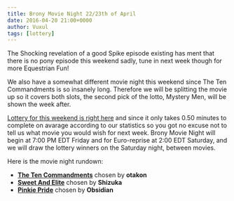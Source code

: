 ```yaml
---
title: Brony Movie Night 22/23th of April
date: 2016-04-20 21:00+0000
author: Vuxul
tags: [lottery]
---
```


The Shocking revelation of a good Spike episode existing has ment that there is no pony episode this weekend sadly, tune in next week though for more Equestrian Fun!

We also have a somewhat different movie night this weekend since The Ten Commandments is so insanely long. Therefore we will be splitting the movie up so it covers both slots, the second pick of the lotto, Mystery Men, will be shown the week after.

[Lottery for this weekend is right here][lotto] and since it only takes 0.50 minutes to complete on avarage according to our statistics so you got no excuse not to tell us what movie you would wish for next week. Brony Movie Night will begin at 7:00 PM EDT Friday and for Euro-reprise at 2:00 EDT Saturday, and we will draw the lottery winners on the Saturday night, between movies.


Here is the movie night rundown:

 - **[The Ten Commandments][m1]** chosen by **otakon**
 - **[Sweet And Elite][p1]** chosen by **Shizuka**
 - **[Pinkie Pride][p2]** chosen by **Obsidian**

[m1]: http://www.imdb.com/title/tt0049833/
[p1]: http://mlp.wikia.com/wiki/Sweet_And_Elite
[p2]: http://mlp.wikia.com/wiki/Pinkie_Pride
[lotto]: https://bronystate.typeform.com/to/IdpuUX
